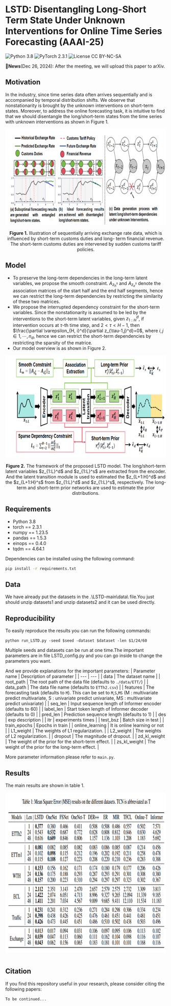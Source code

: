 # LSTD: Disentangling Long-Short Term State Under Unknown Interventions for Online Time Series Forecasting (AAAI-25)
![Python 3.8](https://img.shields.io/badge/python-3.8-green.svg?style=plastic)
![PyTorch 2.3.1](https://img.shields.io/badge/PyTorch%20-%23EE4C2C.svg?style=plastic)
![License CC BY-NC-SA](https://img.shields.io/badge/license-CC_BY--NC--SA--green.svg?style=plastic)

:triangular_flag_on_post:**News**(Dec 26, 2024): After the meeting, we will upload this paper to arXiv.

## Motivation
In the industry, since time series data often arrives sequentially and is accompanied by temporal distribution shifts. We observe that nonstationarity is brought by the unknown interventions on short-term states. Moreover, to address the online forecasting task, it is intuitive to find that we should disentangle the long/short-term states from the time series with unknown interventions as shown in Figure 1.
<p align="center">
<img src=".\LSTD-main\Image\intervention.png" height = "300" alt="" align=center />
<br><br>
<b>Figure 1.</b> Illustration of sequentially arriving exchange rate data, which is influenced by short-term customs duties and long-
term financial revenue. The short-term customs duties are intervened by sudden customs tariff policies.
</p>

## Model
- To preserve the long-term dependencies in the long-term latent variables, we propose the smooth constraint. $A_{z_h^s}$ and $A_{z_e^s}$ denote the association matrices of the start half and the end half segments, hence we can restrict the long-term dependencies by restricting the similarity of these two matrices.
- We propose the interrupted dependency constraint for the short-term variables. Since the nonstationarity is assumed to be led by the interventions to the short-term latent variables, given $z_{1:H}^d$, if intervention occurs at $\tau$-th time step, and $2<\tau<H-1$, then $\frac{\partial \varepsilon_{H, i}^d}{\partial z_{\tau-1,j}^d}=0$, where $i,j \in { 1,\cdots,n_d}$, hence we can restrict the short-term dependencies by restricting the sparsity of the matrice.
- Our model overview is as shown in Figure 2.
<p align="center">
<img src=".\LSTD-main\Image\model.png" height = "320" alt="" align=center />
<br><br>
<b>Figure 2.</b> The framework of the proposed LSTD model. The long/short-term latent variables $z_{1:L}^d$ and $z_{1:L}^s$ are extracted from the encoder. And the latent transition module is used to estimated the $z_{L+1:H}^d$ and the $z_{L+1:H}^s$ from $z_{1:L}^d$ and $z_{1:L}^s$, respectively. The long-term and short-term prior networks are used to estimate the prior distributions.

## Requirements

- Python 3.8
- torch == 2.3.1
- numpy == 1.23.5
- pandas == 1.5.3
- einops == 0.4.0
- tqdm == 4.64.1

Dependencies can be installed using the following command:
```bash
pip install -r requirements.txt
```

## Data

We have already put the datasets in the .\LSTD-main\data\ file.You just should unzip datasets1 and unzip datasets2 and it can be used directly. 
## Reproducibility

To easily reproduce the results you can run the following commands:
```
python run_LSTD.py -seed $seed -dataset $dataset -len $1/24/60
```
Multiple seeds and datasets can be run at one time.The important parameters are in file LSTD_config.py and you can go inside to change the parameters you want.

And we provide explanations for the important parameters:
| Parameter name | Description of parameter |
| --- | --- |
| data           | The dataset name                                             |
| root_path      | The root path of the data file (defaults to `./data/ETT/`)    |
| data_path      | The data file name (defaults to `ETTh2.csv`)                  |
| features       | The forecasting task (defaults to `M`). This can be set to `M`,`S`,`MS` (M : multivariate predict multivariate, S : univariate predict univariate, MS : multivariate predict univariate) |
| seq_len | Input sequence length of Informer encoder (defaults to 60) |
| label_len | Start token length of Informer decoder (defaults to 0) |
| pred_len | Prediction sequence length (defaults to 1) |
| des | exp description |
| itr | experiments times |
| test_bsz | Batch size in test |
| train_epochs | Epochs in train |
| online_learning | It is online learning or not |
| L1_weight | The weights of L1 regularization. |
| L2_weight | The weights of L2 regularization. |
| dropout | The magnitude of dropout. |
| zd_kl_weight | The weight of the prior for the short-term effect. |
| zs_kl_weight | The weight of the prior for the long-term effect. |

More parameter information please refer to `main.py`.


## <span id="resultslink">Results</span>

The main results are shown in table 1.

<p align="center">
<img src=".\LSTD-main\Image\results.png" height = "500" alt="" align=center />
<br><br>
</p>




## <span id="citelink">Citation</span>
If you find this repository useful in your research, please consider citing the following papers:

```
To be continued...
```
